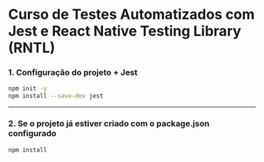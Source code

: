 # Curso de Testes Automatizados com Jest e React Native Testing Library (RNTL)

### 1. Configuração do projeto + Jest

```sh
npm init -y
npm install --save-dev jest
```

---

### 2. Se o projeto já estiver criado com o package.json configurado

```sh
npm install
```